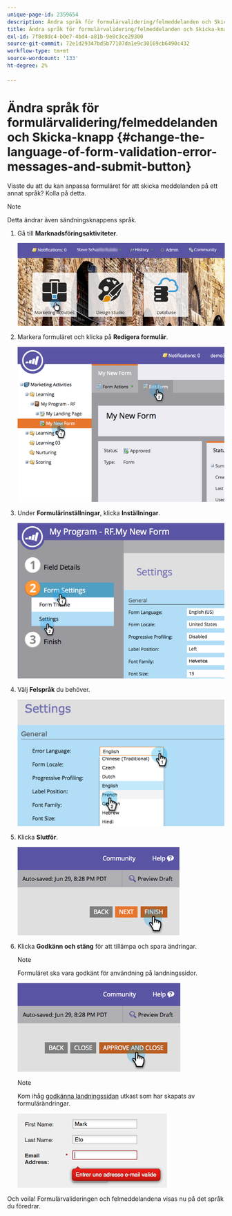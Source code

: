 ```yaml
---
unique-page-id: 2359654
description: Ändra språk för formulärvalidering/felmeddelanden och Skicka-knapp - Marketo Docs - Produktdokumentation
title: Ändra språk för formulärvalidering/felmeddelanden och Skicka-knapp
exl-id: 7f8e8dc4-b0e7-4bd4-a81b-9e0c3ce29300
source-git-commit: 72e1d29347bd5b77107da1e9c30169cb6490c432
workflow-type: tm+mt
source-wordcount: '133'
ht-degree: 2%

---
```


# Ändra språk för formulärvalidering/felmeddelanden och Skicka-knapp {#change-the-language-of-form-validation-error-messages-and-submit-button}

Visste du att du kan anpassa formuläret för att skicka meddelanden på ett annat språk? Kolla på detta.

>[!NOTE]
>
>Detta ändrar även sändningsknappens språk.

1. Gå till **Marknadsföringsaktiviteter**.

   ![](assets/login-marketing-activities-6.png)

1. Markera formuläret och klicka på **Redigera formulär**.

   ![](assets/image2014-9-15-12-3a47-3a46.png)

1. Under **Formulärinställningar**, klicka **Inställningar**.

   ![](assets/image2014-9-15-12-3a48-3a5.png)

1. Välj **Felspråk** du behöver.

   ![](assets/image2014-9-15-12-3a48-3a26.png)

1. Klicka **Slutför**.

   ![](assets/image2014-9-15-12-3a48-3a43.png)

1. Klicka **Godkänn och stäng** för att tillämpa och spara ändringar.

   >[!NOTE]
   >
   >Formuläret ska vara godkänt för användning på landningssidor.

   ![](assets/image2014-9-15-12-3a49-3a26.png)

   >[!NOTE]
   >
   >Kom ihåg [godkänna landningssidan](/help/marketo/product-docs/demand-generation/landing-pages/understanding-landing-pages/approve-unapprove-or-delete-a-landing-page.md) utkast som har skapats av formulärändringar.

   ![](assets/image2014-9-15-12-3a50-3a11.png)

Och voila! Formulärvalideringen och felmeddelandena visas nu på det språk du föredrar.
